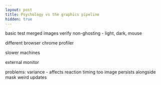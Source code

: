 ```yaml
---
layout: post
title: Psychology vs the graphics pipeline
hidden: true
---
```


basic test
merged images
verify non-ghosting - light, dark, mouse

different browser
chrome profiler

slower machines

external monitor

problems:
variance - affects reaction timing too
image persists alongside mask
weird updates
